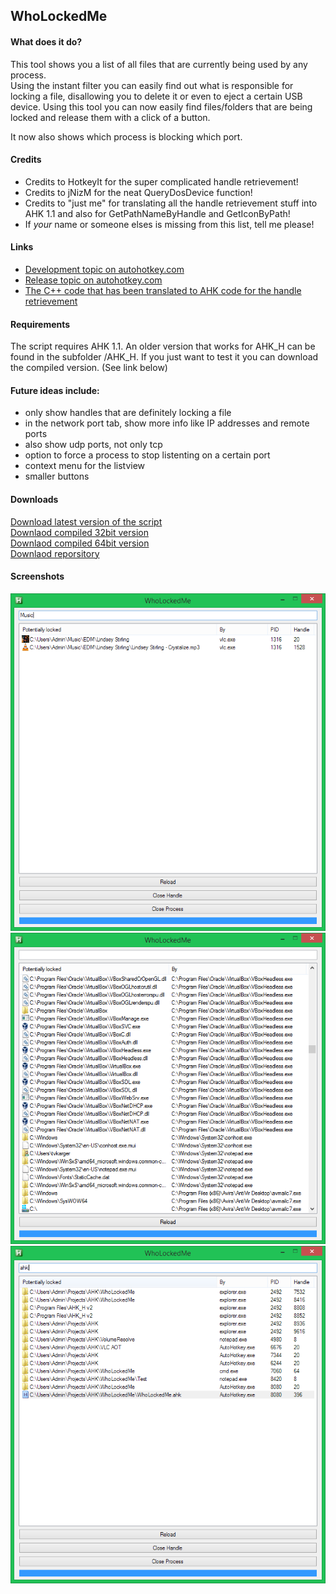 ## WhoLockedMe

#### What does it do?
This tool shows you a list of all files that are currently being used by any process.  
Using the instant filter you can easily find out what is responsible for locking a file,
disallowing you to delete it or even to eject a certain USB device.
Using this tool you can now easily find files/folders that are being locked and release them with a click of a button.

It now also shows which process is blocking which port.

#### Credits
 * Credits to HotkeyIt for the super complicated handle retrievement!
 * Credits to jNizM for the neat QueryDosDevice function!
 * Credits to "just me" for translating all the handle retrievement stuff into AHK 1.1 and also for GetPathNameByHandle and GetIconByPath!
 * If *your* name or someone elses is missing from this list, tell me please!
 
#### Links
 * [Development topic on autohotkey.com](https://autohotkey.com/boards/viewtopic.php?p=80447)
 * [Release topic on autohotkey.com](https://autohotkey.com/boards/viewtopic.php?p=80455)
 * [The C++ code that has been translated to AHK code for the handle retrievement](http://forums.codeguru.com/showthread.php?176997.html)

#### Requirements
The script requires AHK 1.1. An older version that works for AHK_H can be found in the subfolder /AHK_H.
If you just want to test it you can download the compiled version. (See link below)

#### Future ideas include:
- only show handles that are definitely locking a file
- in the network port tab, show more info like IP addresses and remote ports
- also show udp ports, not only tcp
- option to force a process to stop listenting on a certain port
- context menu for the listview
- smaller buttons

#### Downloads
[Download latest version of the script](WhoLockedMe.ahk?raw=true)  
[Downlaod compiled 32bit version](WhoLockedMe.exe?raw=true)  
[Downlaod compiled 64bit version](WhoLockedMe_64bit.exe?raw=true)  
[Downlaod reporsitory](https://github.com/T-vK/WhoLockedMe/archive/master.zip)

#### Screenshots
![Screenshot](Screenshots/Screenshot1.png)
![Screenshot](Screenshots/Screenshot2.png)
![Screenshot](Screenshots/Screenshot3.png)
